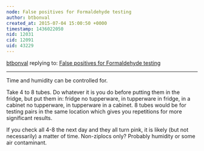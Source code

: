 ```yaml
---
node: False positives for Formaldehyde testing
author: btbonval
created_at: 2015-07-04 15:00:50 +0000
timestamp: 1436022050
nid: 12031
cid: 12091
uid: 43229
---
```




[btbonval](../profile/btbonval) replying to: [False positives for Formaldehyde testing](../notes/mathew/07-03-2015/false-positives-for-formaldehyde-testing)

----
Time and humidity can be controlled for.

Take 4 to 8 tubes. Do whatever it is you do before putting them in the fridge, but put them in: fridge no tupperware, in tupperware in fridge, in a cabinet no tupperware, in tupperware in a cabinet. 8 tubes would be for testing pairs in the same location which gives you repetitions for more significant results.

If you check all 4-8 the next day and they all turn pink, it is likely (but not necessarily) a matter of time. Non-ziplocs only? Probably humidity or some air contaminant.